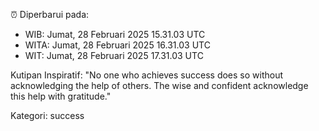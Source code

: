 ⏰ Diperbarui pada:
- WIB: Jumat, 28 Februari 2025 15.31.03 UTC
- WITA: Jumat, 28 Februari 2025 16.31.03 UTC
- WIT: Jumat, 28 Februari 2025 17.31.03 UTC

Kutipan Inspiratif:
"No one who achieves success does so without acknowledging the help of others. The wise and confident acknowledge this help with gratitude."


Kategori: success

